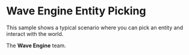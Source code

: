 # Wave Engine Entity Picking

This sample shows a typical scenario where you can pick an entity and interact with the world. 

The **Wave Engine** team.
